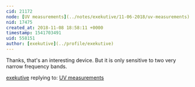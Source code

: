 ```yaml
---
cid: 21172
node: [UV measurements](../notes/exekutive/11-06-2018/uv-measurements)
nid: 17475
created_at: 2018-11-08 18:58:11 +0000
timestamp: 1541703491
uid: 558151
author: [exekutive](../profile/exekutive)
---
```


Thanks, that's an interesting device. But it is only sensitive to two very narrow frequency bands.

[exekutive](../profile/exekutive) replying to: [UV measurements](../notes/exekutive/11-06-2018/uv-measurements)


